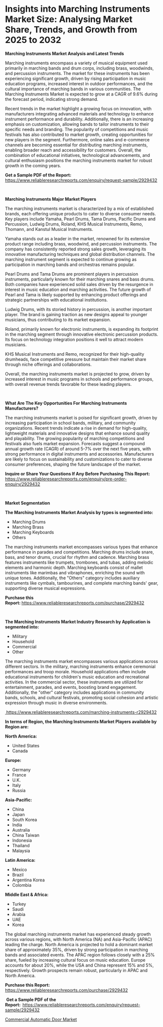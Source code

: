 <p><h1>Insights into Marching Instruments Market Size: Analysing Market Share, Trends, and Growth from 2025 to 2032</h1></p><p><strong>Marching Instruments Market Analysis and Latest Trends</strong></p>
<p><p>Marching instruments encompass a variety of musical equipment used primarily in marching bands and drum corps, including brass, woodwinds, and percussion instruments. The market for these instruments has been experiencing significant growth, driven by rising participation in music education programs, increased interest in outdoor performances, and the cultural importance of marching bands in various communities. The Marching Instruments Market is expected to grow at a CAGR of 9.6% during the forecast period, indicating strong demand.</p><p>Recent trends in the market highlight a growing focus on innovation, with manufacturers integrating advanced materials and technology to enhance instrument performance and durability. Additionally, there is an increasing emphasis on customization, allowing bands to tailor instruments to their specific needs and branding. The popularity of competitions and music festivals has also contributed to market growth, creating opportunities for new players in the segment. Furthermore, online sales and e-commerce channels are becoming essential for distributing marching instruments, enabling broader reach and accessibility for customers. Overall, the combination of educational initiatives, technological advancements, and cultural enthusiasm positions the marching instruments market for robust growth in the coming years.</p></p>
<p><strong>Get a Sample PDF of the Report:&nbsp;</strong> <a href="https://www.reliableresearchreports.com/enquiry/request-sample/2929432?utm_campaign=2245&utm_medium=2&utm_source=Github&utm_content=ia&utm_term=12032025&utm_id=marching-instruments">https://www.reliableresearchreports.com/enquiry/request-sample/2929432</a></p>
<p>&nbsp;</p>
<p><strong>Marching Instruments Major Market Players</strong></p>
<p><p>The marching instruments market is characterized by a mix of established brands, each offering unique products to cater to diverse consumer needs. Key players include Yamaha, Pearl Drums, Tama Drums, Pacific Drums and Percussion, Ludwig Drums, Roland, KHS Musical Instruments, Remo, Thomann, and Kanstul Musical Instruments.</p><p>Yamaha stands out as a leader in the market, renowned for its extensive product range including brass, woodwind, and percussion instruments. The company has consistently reported strong sales growth, leveraging its innovative manufacturing techniques and global distribution channels. The marching instrument segment is expected to continue growing as participation in marching bands and orchestras remains popular.</p><p>Pearl Drums and Tama Drums are prominent players in percussion instruments, particularly known for their marching snares and bass drums. Both companies have experienced solid sales driven by the resurgence in interest in music education and marching activities. The future growth of Pearl and Tama is likely supported by enhancing product offerings and strategic partnerships with educational institutions.</p><p>Ludwig Drums, with its storied history in percussion, is another important player. The brand is gaining traction as new designs appeal to younger musicians, thus contributing to its market expansion.</p><p>Roland, primarily known for electronic instruments, is expanding its footprint in the marching segment through innovative electronic percussion products. Its focus on technology integration positions it well to attract modern musicians.</p><p>KHS Musical Instruments and Remo, recognized for their high-quality drumheads, face competitive pressure but maintain their market share through niche offerings and collaborations.</p><p>Overall, the marching instruments market is projected to grow, driven by increased interest in music programs in schools and performance groups, with overall revenue trends favorable for these leading players.</p></p>
<p>&nbsp;</p>
<p><strong>What Are The Key Opportunities For Marching Instruments Manufacturers?</strong></p>
<p><p>The marching instruments market is poised for significant growth, driven by increasing participation in school bands, military, and community organizations. Recent trends indicate a rise in demand for high-quality, lightweight materials and innovative designs that enhance sound quality and playability. The growing popularity of marching competitions and festivals also fuels market expansion. Forecasts suggest a compound annual growth rate (CAGR) of around 5-7% over the next five years, with strong performance in digital instruments and accessories. Manufacturers are likely to focus on sustainability and customizations to cater to diverse consumer preferences, shaping the future landscape of the market.</p></p>
<p><strong>Inquire or Share Your Questions If Any Before Purchasing This Report:</strong> <a href="https://www.reliableresearchreports.com/enquiry/pre-order-enquiry/2929432?utm_campaign=2245&utm_medium=2&utm_source=Github&utm_content=ia&utm_term=12032025&utm_id=marching-instruments">https://www.reliableresearchreports.com/enquiry/pre-order-enquiry/2929432</a></p>
<p>&nbsp;</p>
<p><strong>Market Segmentation</strong></p>
<p><strong>The Marching Instruments Market Analysis by types is segmented into:</strong></p>
<p><ul><li>Marching Drums</li><li>Marching Brass</li><li>Marching Keyboards</li><li>Others</li></ul></p>
<p><p>The marching instruments market encompasses various types that enhance performance in parades and competitions. Marching drums include snare, bass, and tenor drums, crucial for rhythm and cadence. Marching brass features instruments like trumpets, trombones, and tubas, adding melodic elements and harmonic depth. Marching keyboards consist of mallet instruments like marimbas and vibraphones, enriching the sound with unique tones. Additionally, the "Others" category includes auxiliary instruments like cymbals, tambourines, and complete marching bands' gear, supporting diverse musical expressions.</p></p>
<p><strong>Purchase this Report:&nbsp;</strong><a href="https://www.reliableresearchreports.com/purchase/2929432?utm_campaign=2245&utm_medium=2&utm_source=Github&utm_content=ia&utm_term=12032025&utm_id=marching-instruments">https://www.reliableresearchreports.com/purchase/2929432</a></p>
<p>&nbsp;</p>
<p><strong>The Marching Instruments Market Industry Research by Application is segmented into:</strong></p>
<p><ul><li>Military</li><li>Household</li><li>Commercial</li><li>Other</li></ul></p>
<p><p>The marching instruments market encompasses various applications across different sectors. In the military, marching instruments enhance ceremonial performances and troop morale. Household applications often include educational instruments for children's music education and recreational activities. In the commercial sector, these instruments are utilized for entertainment, parades, and events, boosting brand engagement. Additionally, the "other" category includes applications in community bands, schools, and cultural festivals, promoting social cohesion and artistic expression through music in diverse environments.</p></p>
<p><a href="https://www.reliableresearchreports.com/marching-instruments-r2929432?utm_campaign=2245&utm_medium=2&utm_source=Github&utm_content=ia&utm_term=12032025&utm_id=marching-instruments">&nbsp;https://www.reliableresearchreports.com/marching-instruments-r2929432</a></p>
<p><strong>In terms of Region, the Marching Instruments Market Players available by Region are:</strong></p>
<p>
    <p> <strong> North America: </strong>
        <ul>
            <li>United States</li>
            <li>Canada</li>
        </ul>
        </p> 
    <p> <strong> Europe: </strong>
        <ul>
            <li>Germany</li>
            <li>France</li>
            <li>U.K.</li>
            <li>Italy</li>
            <li>Russia</li>
        </ul>
        </p> 
    <p> <strong> Asia-Pacific: </strong>
        <ul>
            <li>China</li>
            <li>Japan</li>
            <li>South Korea</li>
            <li>India</li>
            <li>Australia</li>
            <li>China Taiwan</li>
            <li>Indonesia</li>
            <li>Thailand</li>
            <li>Malaysia</li>
        </ul>
        </p> 
    <p> <strong> Latin America: </strong>
        <ul>
            <li>Mexico</li>
            <li>Brazil</li>
            <li>Argentina Korea</li>
            <li>Colombia</li>
        </ul>
        </p> 
    <p> <strong> Middle East & Africa: </strong>
        <ul>
            <li>Turkey</li>
            <li>Saudi</li>
            <li>Arabia</li>
            <li>UAE</li>
            <li>Korea</li>
        </ul>
    </p>
    </p>
<p><p>The global marching instruments market has experienced steady growth across various regions, with North America (NA) and Asia-Pacific (APAC) leading the charge. North America is projected to hold a dominant market share of approximately 35%, driven by strong participation in marching bands and associated events. The APAC region follows closely with a 25% share, fueled by increasing cultural focus on music education. Europe accounts for about 20%, while the USA and China represent 15% and 5%, respectively. Growth prospects remain robust, particularly in APAC and North America.</p></p>
<p><strong>Purchase this Report: </strong><a href="https://www.reliableresearchreports.com/purchase/2929432?utm_campaign=2245&utm_medium=2&utm_source=Github&utm_content=ia&utm_term=12032025&utm_id=marching-instruments">https://www.reliableresearchreports.com/purchase/2929432</a></p>
<p>&nbsp;<strong>Get a Sample PDF of the Report:&nbsp;&nbsp;</strong><a href="https://www.reliableresearchreports.com/enquiry/request-sample/2929432?utm_campaign=2245&utm_medium=2&utm_source=Github&utm_content=ia&utm_term=12032025&utm_id=marching-instruments">https://www.reliableresearchreports.com/enquiry/request-sample/2929432</a></p>
<p><strong></strong></p>
<p><p><a href="https://github.com/SamiaChowdhury801/Market-Research-Report-List-2/blob/main/commercial-automatic-door-market.md?utm_campaign=2245&utm_medium=2&utm_source=Github&utm_content=ia&utm_term=12032025&utm_id=marching-instruments">Commercial Automatic Door Market</a></p></p>